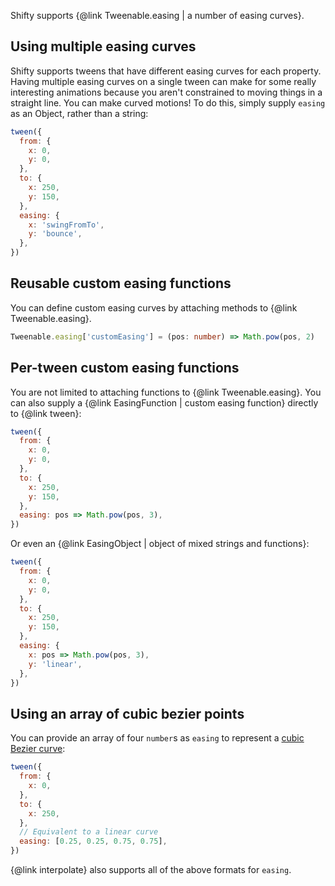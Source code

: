Shifty supports {@link Tweenable.easing | a number of easing curves}.

## Using multiple easing curves

Shifty supports tweens that have different easing curves for each property.
Having multiple easing curves on a single tween can make for some really
interesting animations because you aren't constrained to moving things in a
straight line. You can make curved motions! To do this, simply supply `easing`
as an Object, rather than a string:

```javascript
tween({
  from: {
    x: 0,
    y: 0,
  },
  to: {
    x: 250,
    y: 150,
  },
  easing: {
    x: 'swingFromTo',
    y: 'bounce',
  },
})
```

## Reusable custom easing functions

You can define custom easing curves by attaching methods to {@link Tweenable.easing}.

```ts
Tweenable.easing['customEasing'] = (pos: number) => Math.pow(pos, 2)
```

## Per-tween custom easing functions

You are not limited to attaching functions to {@link Tweenable.easing}. You can
also supply a {@link EasingFunction | custom easing function} directly to
{@link tween}:

```javascript
tween({
  from: {
    x: 0,
    y: 0,
  },
  to: {
    x: 250,
    y: 150,
  },
  easing: pos => Math.pow(pos, 3),
})
```

Or even an {@link EasingObject | object of mixed strings and functions}:

```javascript
tween({
  from: {
    x: 0,
    y: 0,
  },
  to: {
    x: 250,
    y: 150,
  },
  easing: {
    x: pos => Math.pow(pos, 3),
    y: 'linear',
  },
})
```

## Using an array of cubic bezier points

You can provide an array of four `number`s as `easing` to represent a [cubic
Bezier curve](https://cubic-bezier.com/):

```javascript
tween({
  from: {
    x: 0,
  },
  to: {
    x: 250,
  },
  // Equivalent to a linear curve
  easing: [0.25, 0.25, 0.75, 0.75],
})
```

{@link interpolate} also supports all of the above formats for `easing`.
